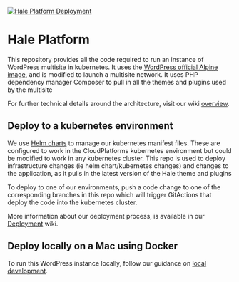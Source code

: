 [![Hale Platform Deployment](https://github.com/ministryofjustice/hale-platform/actions/workflows/cd.yaml/badge.svg?branch=main)](https://github.com/ministryofjustice/hale-platform/actions/workflows/cd.yaml)

# Hale Platform

This repository provides all the code required to run an instance of WordPress multisite in kubernetes. It uses the [WordPress official Alpine image](https://hub.docker.com/_/wordpress), and is modified to launch a multisite network. It uses PHP dependency manager Composer to pull in all the themes and plugins used by the multisite

For further technical details around the architecture, visit our wiki [overview](https://github.com/ministryofjustice/hale-platform/wiki).

## Deploy to a kubernetes environment

We use [Helm charts](https://github.com/ministryofjustice/hale-platform/tree/main/helm_deploy/wordpress) to manage our kubernetes manifest files. These are configured to work in the CloudPlatforms kubernetes environment but could be modified to work in any kubernetes cluster. This repo is used to deploy infrastructure changes (ie helm chart/kubernetes changes) and changes to the application, as it pulls in the latest version of the Hale theme and plugins

To deploy to one of our environments, push a code change to one of the corresponding branches in this repo which will trigger GitActions that deploy the code into the kubernetes cluster.

More information about our deployment process, is available in our [Deployment](https://github.com/ministryofjustice/hale-platform/wiki/Deployment) wiki.

## Deploy locally on a Mac using Docker

To run this WordPress instance locally, follow our guidance on [local development](https://github.com/ministryofjustice/hale-platform/wiki/Local-development).

